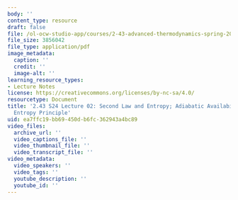 ```yaml
---
body: ''
content_type: resource
draft: false
file: /ol-ocw-studio-app/courses/2-43-advanced-thermodynamics-spring-2024/mit2_43_s24_lec02.pdf
file_size: 3856042
file_type: application/pdf
image_metadata:
  caption: ''
  credit: ''
  image-alt: ''
learning_resource_types:
- Lecture Notes
license: https://creativecommons.org/licenses/by-nc-sa/4.0/
resourcetype: Document
title: '2.43 S24 Lecture 02: Second Law and Entropy; Adiabatic Availability; Maximum
  Entropy Principle'
uid: ea7ffc19-bb69-450d-b6fc-362943a4bc89
video_files:
  archive_url: ''
  video_captions_file: ''
  video_thumbnail_file: ''
  video_transcript_file: ''
video_metadata:
  video_speakers: ''
  video_tags: ''
  youtube_description: ''
  youtube_id: ''
---
```

